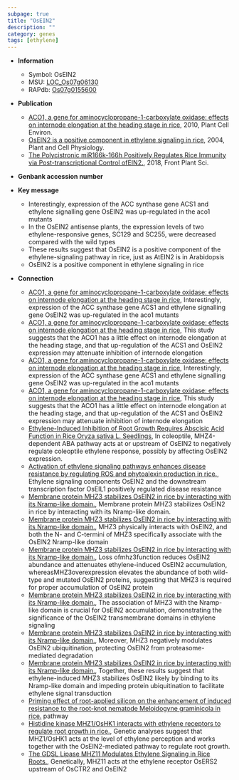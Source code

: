 ```yaml
---
subpage: true
title: "OsEIN2"
description: ""
category: genes
tags: [ethylene]
---
```


* **Information**  
    + Symbol: OsEIN2  
    + MSU: [LOC_Os07g06130](http://rice.plantbiology.msu.edu/cgi-bin/ORF_infopage.cgi?orf=LOC_Os07g06130)  
    + RAPdb: [Os07g0155600](http://rapdb.dna.affrc.go.jp/viewer/gbrowse_details/irgsp1?name=Os07g0155600)  

* **Publication**  
    + [ACO1, a gene for aminocyclopropane-1-carboxylate oxidase: effects on internode elongation at the heading stage in rice](http://www.ncbi.nlm.nih.gov/pubmed?term=ACO1,+a+gene+for+aminocyclopropane-1-carboxylate+oxidase:+effects+on+internode+elongation+at+the+heading+stage+in+rice%5BTitle%5D), 2010, Plant Cell Environ.
    + [OsEIN2 is a positive component in ethylene signaling in rice](http://www.ncbi.nlm.nih.gov/pubmed?term=OsEIN2+is+a+positive+component+in+ethylene+signaling+in+rice%5BTitle%5D), 2004, Plant and Cell Physiology.
    + [The Polycistronic miR166k-166h Positively Regulates Rice Immunity via Post-transcriptional Control ofEIN2.](http://www.ncbi.nlm.nih.gov/pubmed?term=The+Polycistronic+miR166k-166h+Positively+Regulates+Rice+Immunity+via+Post-transcriptional+Control+ofEIN2.%5BTitle%5D), 2018, Front Plant Sci.

* **Genbank accession number**  

* **Key message**  
    + Interestingly, expression of the ACC synthase gene ACS1 and ethylene signalling gene OsEIN2 was up-regulated in the aco1 mutants
    + In the OsEIN2 antisense plants, the expression levels of two ethylene-responsive genes, SC129 and SC255, were decreased compared with the wild types
    + These results suggest that OsEIN2 is a positive component of the ethylene-signaling pathway in rice, just as AtEIN2 is in Arabidopsis
    + OsEIN2 is a positive component in ethylene signaling in rice

* **Connection**  
    + [ACO1, a gene for aminocyclopropane-1-carboxylate oxidase: effects on internode elongation at the heading stage in rice](http://www.ncbi.nlm.nih.gov/pubmed?term=ACO1,+a+gene+for+aminocyclopropane-1-carboxylate+oxidase:+effects+on+internode+elongation+at+the+heading+stage+in+rice%5BTitle%5D), Interestingly, expression of the ACC synthase gene ACS1 and ethylene signalling gene OsEIN2 was up-regulated in the aco1 mutants
    + [ACO1, a gene for aminocyclopropane-1-carboxylate oxidase: effects on internode elongation at the heading stage in rice](http://www.ncbi.nlm.nih.gov/pubmed?term=ACO1,+a+gene+for+aminocyclopropane-1-carboxylate+oxidase:+effects+on+internode+elongation+at+the+heading+stage+in+rice%5BTitle%5D), This study suggests that the ACO1 has a little effect on internode elongation at the heading stage, and that up-regulation of the ACS1 and OsEIN2 expression may attenuate inhibition of internode elongation
    + [ACO1, a gene for aminocyclopropane-1-carboxylate oxidase: effects on internode elongation at the heading stage in rice](http://www.ncbi.nlm.nih.gov/pubmed?term=ACO1,+a+gene+for+aminocyclopropane-1-carboxylate+oxidase:+effects+on+internode+elongation+at+the+heading+stage+in+rice%5BTitle%5D), Interestingly, expression of the ACC synthase gene ACS1 and ethylene signalling gene OsEIN2 was up-regulated in the aco1 mutants
    + [ACO1, a gene for aminocyclopropane-1-carboxylate oxidase: effects on internode elongation at the heading stage in rice](http://www.ncbi.nlm.nih.gov/pubmed?term=ACO1,+a+gene+for+aminocyclopropane-1-carboxylate+oxidase:+effects+on+internode+elongation+at+the+heading+stage+in+rice%5BTitle%5D), This study suggests that the ACO1 has a little effect on internode elongation at the heading stage, and that up-regulation of the ACS1 and OsEIN2 expression may attenuate inhibition of internode elongation
    + [Ethylene-Induced Inhibition of Root Growth Requires Abscisic Acid Function in Rice Oryza sativa L. Seedlings](http://www.ncbi.nlm.nih.gov/pubmed?term=Ethylene-Induced+Inhibition+of+Root+Growth+Requires+Abscisic+Acid+Function+in+Rice+Oryza+sativa+L.+Seedlings%5BTitle%5D), In coleoptile, MHZ4-dependent ABA pathway acts at or upstream of OsEIN2 to negatively regulate coleoptile ethylene response, possibly by affecting OsEIN2 expression.
    + [Activation of ethylene signaling pathways enhances disease resistance by regulating ROS and phytoalexin production in rice.](http://www.ncbi.nlm.nih.gov/pubmed?term=Activation+of+ethylene+signaling+pathways+enhances+disease+resistance+by+regulating+ROS+and+phytoalexin+production+in+rice.%5BTitle%5D), Ethylene signaling components OsEIN2 and the downstream transcription factor OsEIL1 positively regulated disease resistance
    + [Membrane protein MHZ3 stabilizes OsEIN2 in rice by interacting with its Nramp-like domain.](http://www.ncbi.nlm.nih.gov/pubmed?term=Membrane+protein+MHZ3+stabilizes+OsEIN2+in+rice+by+interacting+with+its+Nramp-like+domain.%5BTitle%5D), Membrane protein MHZ3 stabilizes OsEIN2 in rice by interacting with its Nramp-like domain.
    + [Membrane protein MHZ3 stabilizes OsEIN2 in rice by interacting with its Nramp-like domain.](http://www.ncbi.nlm.nih.gov/pubmed?term=Membrane+protein+MHZ3+stabilizes+OsEIN2+in+rice+by+interacting+with+its+Nramp-like+domain.%5BTitle%5D),  MHZ3 physically interacts with OsEIN2, and both the N- and C-termini of MHZ3 specifically associate with the OsEIN2 Nramp-like domain
    + [Membrane protein MHZ3 stabilizes OsEIN2 in rice by interacting with its Nramp-like domain.](http://www.ncbi.nlm.nih.gov/pubmed?term=Membrane+protein+MHZ3+stabilizes+OsEIN2+in+rice+by+interacting+with+its+Nramp-like+domain.%5BTitle%5D),  Loss ofmhz3function reduces OsEIN2 abundance and attenuates ethylene-induced OsEIN2 accumulation, whereasMHZ3overexpression elevates the abundance of both wild-type and mutated OsEIN2 proteins, suggesting that MHZ3 is required for proper accumulation of OsEIN2 protein
    + [Membrane protein MHZ3 stabilizes OsEIN2 in rice by interacting with its Nramp-like domain.](http://www.ncbi.nlm.nih.gov/pubmed?term=Membrane+protein+MHZ3+stabilizes+OsEIN2+in+rice+by+interacting+with+its+Nramp-like+domain.%5BTitle%5D),  The association of MHZ3 with the Nramp-like domain is crucial for OsEIN2 accumulation, demonstrating the significance of the OsEIN2 transmembrane domains in ethylene signaling
    + [Membrane protein MHZ3 stabilizes OsEIN2 in rice by interacting with its Nramp-like domain.](http://www.ncbi.nlm.nih.gov/pubmed?term=Membrane+protein+MHZ3+stabilizes+OsEIN2+in+rice+by+interacting+with+its+Nramp-like+domain.%5BTitle%5D),  Moreover, MHZ3 negatively modulates OsEIN2 ubiquitination, protecting OsEIN2 from proteasome-mediated degradation
    + [Membrane protein MHZ3 stabilizes OsEIN2 in rice by interacting with its Nramp-like domain.](http://www.ncbi.nlm.nih.gov/pubmed?term=Membrane+protein+MHZ3+stabilizes+OsEIN2+in+rice+by+interacting+with+its+Nramp-like+domain.%5BTitle%5D),  Together, these results suggest that ethylene-induced MHZ3 stabilizes OsEIN2 likely by binding to its Nramp-like domain and impeding protein ubiquitination to facilitate ethylene signal transduction
    + [Priming effect of root-applied silicon on the enhancement of induced resistance to the root-knot nematode Meloidogyne graminicola in rice.](ET) pathway
    + [Histidine kinase MHZ1/OsHK1 interacts with ethylene receptors to regulate root growth in rice.](http://www.ncbi.nlm.nih.gov/pubmed?term=Histidine+kinase+MHZ1/OsHK1+interacts+with+ethylene+receptors+to+regulate+root+growth+in+rice.%5BTitle%5D), Genetic analyses suggest that MHZ1/OsHK1 acts at the level of ethylene perception and works together with the OsEIN2-mediated pathway to regulate root growth.
    + [The GDSL Lipase MHZ11 Modulates Ethylene Signaling in Rice Roots.](http://www.ncbi.nlm.nih.gov/pubmed?term=The+GDSL+Lipase+MHZ11+Modulates+Ethylene+Signaling+in+Rice+Roots.%5BTitle%5D),  Genetically, MHZ11 acts at the ethylene receptor OsERS2 upstream of OsCTR2 and OsEIN2



